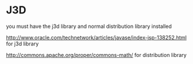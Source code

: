 # J3D

 you must have the j3d library and normal distribution library installed
 
http://www.oracle.com/technetwork/articles/javase/index-jsp-138252.html for j3d library

http://commons.apache.org/proper/commons-math/ for distribution library
